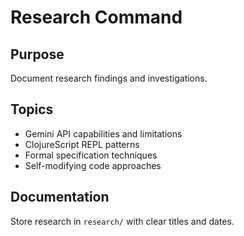 # Research Command

## Purpose
Document research findings and investigations.

## Topics
- Gemini API capabilities and limitations
- ClojureScript REPL patterns
- Formal specification techniques
- Self-modifying code approaches

## Documentation
Store research in `research/` with clear titles and dates.
